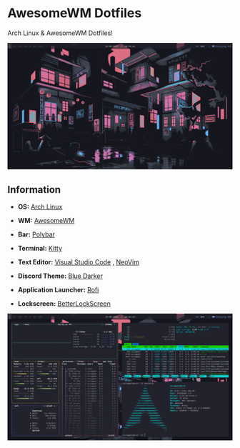 # AwesomeWM Dotfiles

Arch Linux & AwesomeWM Dotfiles! 

<img src="README-ASSETS/image-background.png">

## Information

- **OS:** [Arch Linux](https://archlinux.org)
 
- **WM:** [AwesomeWM](https://github.com/awesomeWM/awesome)

- **Bar:** [Polybar](https://github.com/polybar/polybar)

- **Terminal:** [Kitty](https://github.com/kovidgoyal/kitty)

- **Text Editor:** [Visual Studio Code](https://github.com/microsoft/vscode)
                   , [NeoVim](https://github.com/neovim/neovim)

- **Discord Theme:** [Blue Darker](https://github.com/Keyitdev/BetterDiscord-themes)
 
- **Application Launcher:** [Rofi](https://github.com/davatorium/rofi)

- **Lockscreen:** [BetterLockScreen](https://github.com/betterlockscreen/betterlockscreen)


<img src="README-ASSETS/image-data.png">
